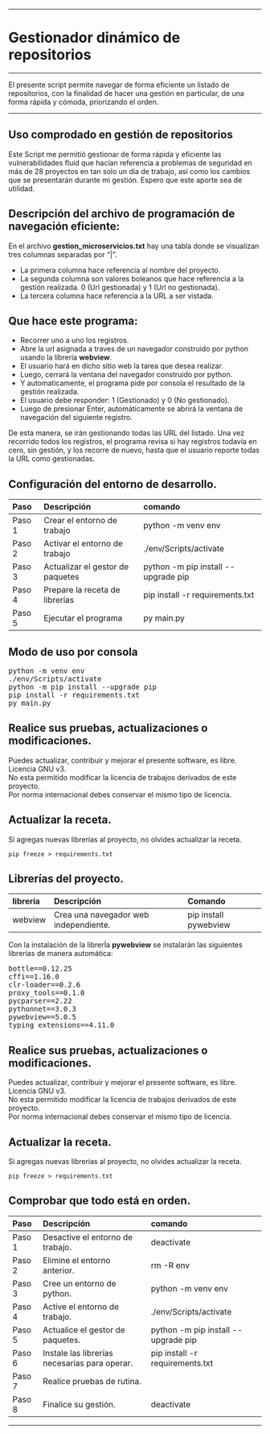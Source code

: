 
---

# Gestionador dinámico de repositorios

***

El presente script permite navegar de forma eficiente un listado de repositorios, con la finalidad de hacer una gestión en particular, de una forma rápida y cómoda, priorizando el orden.

***

## Uso comprodado en gestión de repositorios

Este Script me permitió gestionar de forma rápida y eficiente las vulnerabilidades fluid que hacían referencia a problemas de seguridad en más de 28 proyectos en tan solo un día de trabajo, así como los cambios que se presentarán durante mi gestión. Espero que este aporte sea de utilidad.

## Descripción del archivo de programación de navegación eficiente:
En el archivo <b>gestion_microservicios.txt</b> hay una tabla donde se visualizan tres columnas separadas por “|”.

<ul>
<li>La primera columna hace referencia al nombre del proyecto.</li>
<li>La segunda columna son valores boleanos que hace referencia a la gestión realizada. 0 (Url gestionada) y 1 (Url no gestionada).</li>
<li>La tercera columna hace referencia a la URL a ser vistada.</li>
</ul>

## Que hace este programa:

<ul>
<li>Recorrer uno a uno los registros.</li>
<li>Abre la url asignada a traves de un navegador construido por python usando la librería <b>webview</b>.</li> 
<li>El usuario hará en dicho sitio web la tarea que desea realizar.</li>
<li>Luego, cerrará la ventana del navegador construido por python.</li>
<li>Y automaticamente, el programa pide por consola el resultado de la gestión realizada.</li>
<li>El usuario debe responder: 1 (Gestionado) y 0 (No gestionado).</li>
<li>Luego de presionar Enter, automáticamente se abrirá la ventana de navegación del siguiente registro.</li></ul>

De esta manera, se irán gestionando todas las URL del listado.
Una vez recorrido todos los registros, el programa revisa si hay registros todavía en cero, sin gestión, y los recorre de nuevo, hasta que el usuario reporte todas la URL como gestionadas.

## Configuración del entorno de desarrollo.
| Paso   | Descripción                       | comando                             |
| :----  | :----                             | :---                                |
| Paso 1 |  Crear el entorno de trabajo      | python -m venv env                  |
| Paso 2 | Activar el entorno de trabajo     | ./env/Scripts/activate              |
| Paso 3 | Actualizar el gestor de paquetes  | python -m pip install --upgrade pip |
| Paso 4 | Prepare la receta de librerías    | pip install -r requirements.txt     |
| Paso 5 | Ejecutar el programa             | py main.py                          |

## Modo de uso por consola
<pre>
python -m venv env
./env/Scripts/activate
python -m pip install --upgrade pip
pip install -r requirements.txt
py main.py
</pre>

## Realice sus pruebas, actualizaciones o modificaciones.
Puedes actualizar, contribuir y mejorar el presente software, es libre. Licencia GNU v3.  
No esta permitido modificar la licencia de trabajos derivados de este proyecto.  
Por norma internacional debes conservar el mismo tipo de licencia.

## Actualizar la receta.
Si agregas nuevas librerías al proyecto, no olvides actualizar la receta.

``` CMD
pip freeze > requirements.txt
```

## Librerías del proyecto.
| librería | Descripción| Comando |
| :---- | :--- | :--- |
| webview | Crea una navegador web independiente. | pip install pywebview |

Con la instalación de la librerÍa <b>pywebview</b> se instalarán las
siguientes librerías de manera automática:

<pre>
bottle==0.12.25
cffi==1.16.0
clr-loader==0.2.6
proxy_tools==0.1.0
pycparser==2.22
pythonnet==3.0.3
pywebview==5.0.5
typing_extensions==4.11.0
</pre>

## Realice sus pruebas, actualizaciones o modificaciones.
Puedes actualizar, contribuir y mejorar el presente software, es libre. Licencia GNU v3.  
No esta permitido modificar la licencia de trabajos derivados de este proyecto.  
Por norma internacional debes conservar el mismo tipo de licencia.

## Actualizar la receta.
Si agregas nuevas librerías al proyecto, no olvides actualizar la receta.

``` CMD
pip freeze > requirements.txt
```

## Comprobar que todo está en orden.
| Paso   | Descripción                                   | comando                               |
| :----  | :----                                         | :---                                  |
| Paso 1 | Desactive el entorno de trabajo.              | deactivate                            |
| Paso 2 | Elimine el entorno anterior.                  | rm -R env                             |
| Paso 3 | Cree un entorno de python.                    | python -m venv env                    |
| Paso 4 | Active el entorno de trabajo.                 | ./env/Scripts/activate                |
| Paso 5 | Actualice el gestor de paquetes.              | python -m pip install --upgrade pip   |
| Paso 6 | Instale las librerías necesarias para operar. | pip install -r requirements.txt       |
| Paso 7 | Realice pruebas de rutina.                    |  |
| Paso 8 | Finalice su gestión.                          | deactivate                            |

***
